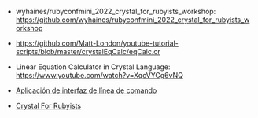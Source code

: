 

* wyhaines/rubyconfmini_2022_crystal_for_rubyists_workshop: https://github.com/wyhaines/rubyconfmini_2022_crystal_for_rubyists_workshop
* https://github.com/Matt-London/youtube-tutorial-scripts/blob/master/crystalEqCalc/eqCalc.cr
* Linear Equation Calculator in Crystal Language: https://www.youtube.com/watch?v=XqcVYCg6vNQ
* [Aplicación de interfaz de línea de comando](https://runebook.dev/es/docs/crystal/getting_started/cli)

* [Crystal For Rubyists](https://www.reddit.com/r/ruby/comments/z60wtz/crystal_for_rubyists/?utm_source=share&utm_medium=android_app&utm_name=androidcss&utm_term=14&utm_content=share_button)

